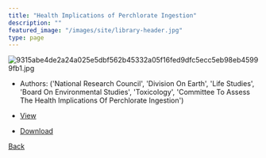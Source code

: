 ```yaml
---
title: "Health Implications of Perchlorate Ingestion"
description: ""
featured_image: "/images/site/library-header.jpg"
type: page
---
```


![9315abe4de2a24a025e5dbf562b45332a05f16fed9dfc5ecc5eb98eb45999fb1.jpg](https://drive.google.com/uc?export=view&id=1eZVxEithxxpLtOU81LV2tyLfDrhK1psg)
* Authors: ('National Research Council', 'Division On Earth', 'Life Studies', 'Board On Environmental Studies', 'Toxicology', 'Committee To Assess The Health Implications Of Perchlorate Ingestion')
* [View](https://drive.google.com/uc?export=view&id=1DloBPmMSWxGNldwROkepdCpt7a2Frvpz)

* [Download](https://drive.google.com/uc?export=download&id=1DloBPmMSWxGNldwROkepdCpt7a2Frvpz)

[Back](http://localhost:1313/library/ebooks/
)